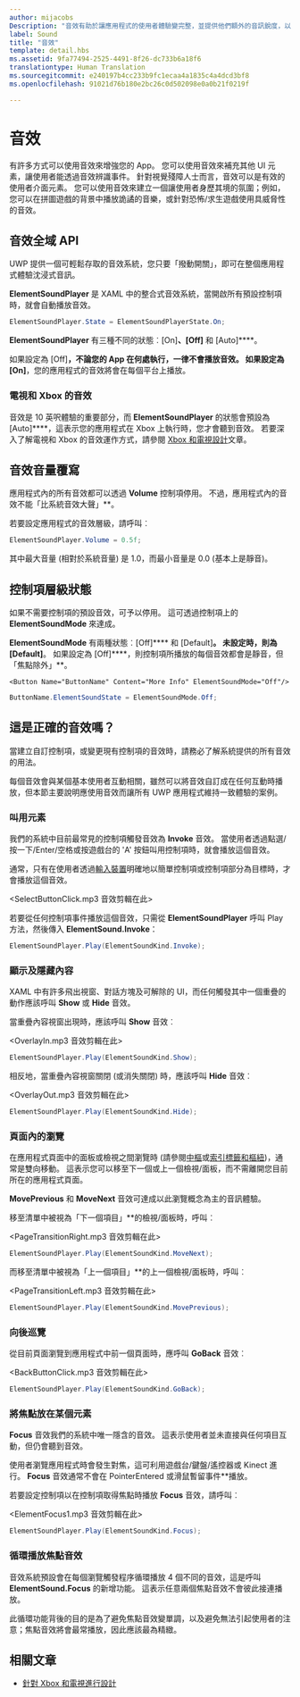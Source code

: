 ```yaml
---
author: mijacobs
Description: "音效有助於讓應用程式的使用者體驗變完整，並提供他們額外的音訊銳度，以符合所有平台的 Windows 操作方式。"
label: Sound
title: "音效"
template: detail.hbs
ms.assetid: 9fa77494-2525-4491-8f26-dc733b6a18f6
translationtype: Human Translation
ms.sourcegitcommit: e240197b4cc233b9fc1ecaa4a1835c4a4dcd3bf8
ms.openlocfilehash: 91021d76b180e2bc26c0d502098e0a0b21f0219f

---
```


# 音效

有許多方式可以使用音效來增強您的 App。 您可以使用音效來補充其他 UI 元素，讓使用者能透過音效辨識事件。 針對視覺殘障人士而言，音效可以是有效的使用者介面元素。 您可以使用音效來建立一個讓使用者身歷其境的氛圍；例如，您可以在拼圖遊戲的背景中播放詭譎的音樂，或針對恐怖/求生遊戲使用具威脅性的音效。

## 音效全域 API

UWP 提供一個可輕鬆存取的音效系統，您只要「撥動開關」，即可在整個應用程式體驗沈浸式音訊。

**ElementSoundPlayer** 是 XAML 中的整合式音效系統，當開啟所有預設控制項時，就會自動播放音效。
```C#
ElementSoundPlayer.State = ElementSoundPlayerState.On;
```
**ElementSoundPlayer** 有三種不同的狀態︰[On]****、[Off]**** 和 [Auto]****。

如果設定為 [Off]****，不論您的 App 在何處執行，一律不會播放音效。 如果設定為 [On]****，您的應用程式的音效將會在每個平台上播放。

### 電視和 Xbox 的音效

音效是 10 英呎體驗的重要部分，而 **ElementSoundPlayer** 的狀態會預設為 [Auto]****，這表示您的應用程式在 Xbox 上執行時，您才會聽到音效。
若要深入了解電視和 Xbox 的音效運作方式，請參閱 [Xbox 和電視設計](http://go.microsoft.com/fwlink/?LinkId=760736)文章。

## 音效音量覆寫

應用程式內的所有音效都可以透過 **Volume** 控制項停用。 不過，應用程式內的音效不能「比系統音效大聲」**。

若要設定應用程式的音效層級，請呼叫︰
```C#
ElementSoundPlayer.Volume = 0.5f;
```
其中最大音量 (相對於系統音量) 是 1.0，而最小音量是 0.0 (基本上是靜音)。

## 控制項層級狀態

如果不需要控制項的預設音效，可予以停用。 這可透過控制項上的 **ElementSoundMode** 來達成。

**ElementSoundMode** 有兩種狀態︰[Off]**** 和 [Default]****。 未設定時，則為 [Default]****。 如果設定為 [Off]****，則控制項所播放的每個音效都會是靜音，但「焦點除外」**。

```XAML
<Button Name="ButtonName" Content="More Info" ElementSoundMode="Off"/>
```

```C#
ButtonName.ElementSoundState = ElementSoundMode.Off;
```

## 這是正確的音效嗎？

當建立自訂控制項，或變更現有控制項的音效時，請務必了解系統提供的所有音效的用法。

每個音效會與某個基本使用者互動相關，雖然可以將音效自訂成在任何互動時播放，但本節主要說明應使用音效而讓所有 UWP 應用程式維持一致體驗的案例。

### 叫用元素

我們的系統中目前最常見的控制項觸發音效為 **Invoke** 音效。 當使用者透過點選/按一下/Enter/空格或按遊戲台的 'A' 按鈕叫用控制項時，就會播放這個音效。

通常，只有在使用者透過[輸入裝置](../input-and-devices/input-primer.md)明確地以簡單控制項或控制項部分為目標時，才會播放這個音效。

&lt;SelectButtonClick.mp3 音效剪輯在此&gt;

若要從任何控制項事件播放這個音效，只需從 **ElementSoundPlayer** 呼叫 Play 方法，然後傳入 **ElementSound.Invoke**：
```C#
ElementSoundPlayer.Play(ElementSoundKind.Invoke);
```

### 顯示及隱藏內容

XAML 中有許多飛出視窗、對話方塊及可解除的 UI，而任何觸發其中一個重疊的動作應該呼叫 **Show** 或 **Hide** 音效。

當重疊內容視窗出現時，應該呼叫 **Show** 音效︰

&lt;OverlayIn.mp3 音效剪輯在此&gt;

```C#
ElementSoundPlayer.Play(ElementSoundKind.Show);
```
相反地，當重疊內容視窗關閉 (或消失關閉) 時，應該呼叫 **Hide** 音效︰

&lt;OverlayOut.mp3 音效剪輯在此&gt;

```C#
ElementSoundPlayer.Play(ElementSoundKind.Hide);
```
### 頁面內的瀏覽

在應用程式頁面中的面板或檢視之間瀏覽時 (請參閱[中樞](../controls-and-patterns/hub.md)或[索引標籤和樞紐](../controls-and-patterns/tabs-pivot.md))，通常是雙向移動。 這表示您可以移至下一個或上一個檢視/面板，而不需離開您目前所在的應用程式頁面。

**MovePrevious** 和 **MoveNext** 音效可達成以此瀏覽概念為主的音訊體驗。

移至清單中被視為「下一個項目」**的檢視/面板時，呼叫︰

&lt;PageTransitionRight.mp3 音效剪輯在此&gt;

```C#
ElementSoundPlayer.Play(ElementSoundKind.MoveNext);
```
而移至清單中被視為「上一個項目」**的上一個檢視/面板時，呼叫︰

&lt;PageTransitionLeft.mp3 音效剪輯在此&gt;

```C#
ElementSoundPlayer.Play(ElementSoundKind.MovePrevious);
```
### 向後巡覽

從目前頁面瀏覽到應用程式中前一個頁面時，應呼叫 **GoBack** 音效︰

&lt;BackButtonClick.mp3 音效剪輯在此&gt;

```C#
ElementSoundPlayer.Play(ElementSoundKind.GoBack);
```
### 將焦點放在某個元素

**Focus** 音效我們的系統中唯一隱含的音效。 這表示使用者並未直接與任何項目互動，但仍會聽到音效。

使用者瀏覽應用程式時會發生對焦，這可利用遊戲台/鍵盤/遙控器或 Kinect 進行。 **Focus** 音效通常不會在 PointerEntered 或滑鼠暫留事件**播放。

若要設定控制項以在控制項取得焦點時播放 **Focus** 音效，請呼叫︰

&lt;ElementFocus1.mp3 音效剪輯在此&gt;

```C#
ElementSoundPlayer.Play(ElementSoundKind.Focus);
```
### 循環播放焦點音效

音效系統預設會在每個瀏覽觸發程序循環播放 4 個不同的音效，這是呼叫 **ElementSound.Focus** 的新增功能。 這表示任意兩個焦點音效不會彼此接連播放。

此循環功能背後的目的是為了避免焦點音效變單調，以及避免無法引起使用者的注意；焦點音效將會最常播放，因此應該最為精緻。

## 相關文章

* [針對 Xbox 和電視進行設計](http://go.microsoft.com/fwlink/?LinkId=760736)



<!--HONumber=Aug16_HO3-->


